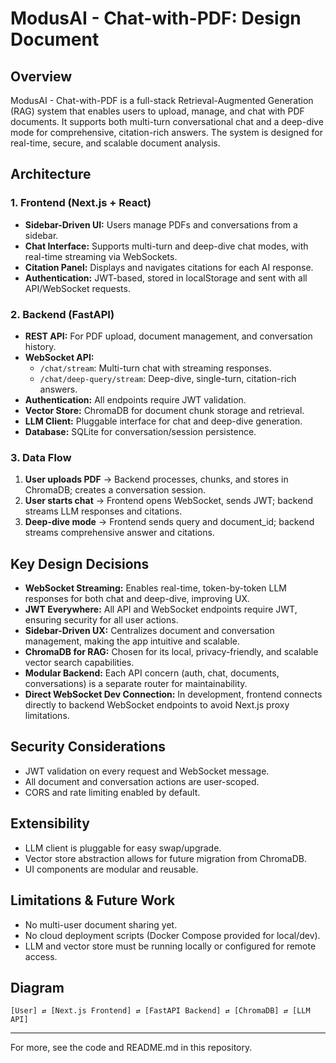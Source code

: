 # ModusAI - Chat-with-PDF: Design Document

## Overview
ModusAI - Chat-with-PDF is a full-stack Retrieval-Augmented Generation (RAG) system that enables users to upload, manage, and chat with PDF documents. It supports both multi-turn conversational chat and a deep-dive mode for comprehensive, citation-rich answers. The system is designed for real-time, secure, and scalable document analysis.

## Architecture

### 1. Frontend (Next.js + React)
- **Sidebar-Driven UI:** Users manage PDFs and conversations from a sidebar.
- **Chat Interface:** Supports multi-turn and deep-dive chat modes, with real-time streaming via WebSockets.
- **Citation Panel:** Displays and navigates citations for each AI response.
- **Authentication:** JWT-based, stored in localStorage and sent with all API/WebSocket requests.

### 2. Backend (FastAPI)
- **REST API:** For PDF upload, document management, and conversation history.
- **WebSocket API:**
  - `/chat/stream`: Multi-turn chat with streaming responses.
  - `/chat/deep-query/stream`: Deep-dive, single-turn, citation-rich answers.
- **Authentication:** All endpoints require JWT validation.
- **Vector Store:** ChromaDB for document chunk storage and retrieval.
- **LLM Client:** Pluggable interface for chat and deep-dive generation.
- **Database:** SQLite for conversation/session persistence.

### 3. Data Flow
1. **User uploads PDF** → Backend processes, chunks, and stores in ChromaDB; creates a conversation session.
2. **User starts chat** → Frontend opens WebSocket, sends JWT; backend streams LLM responses and citations.
3. **Deep-dive mode** → Frontend sends query and document_id; backend streams comprehensive answer and citations.

## Key Design Decisions
- **WebSocket Streaming:** Enables real-time, token-by-token LLM responses for both chat and deep-dive, improving UX.
- **JWT Everywhere:** All API and WebSocket endpoints require JWT, ensuring security for all user actions.
- **Sidebar-Driven UX:** Centralizes document and conversation management, making the app intuitive and scalable.
- **ChromaDB for RAG:** Chosen for its local, privacy-friendly, and scalable vector search capabilities.
- **Modular Backend:** Each API concern (auth, chat, documents, conversations) is a separate router for maintainability.
- **Direct WebSocket Dev Connection:** In development, frontend connects directly to backend WebSocket endpoints to avoid Next.js proxy limitations.

## Security Considerations
- JWT validation on every request and WebSocket message.
- All document and conversation actions are user-scoped.
- CORS and rate limiting enabled by default.

## Extensibility
- LLM client is pluggable for easy swap/upgrade.
- Vector store abstraction allows for future migration from ChromaDB.
- UI components are modular and reusable.

## Limitations & Future Work
- No multi-user document sharing yet.
- No cloud deployment scripts (Docker Compose provided for local/dev).
- LLM and vector store must be running locally or configured for remote access.

## Diagram
```
[User] ⇄ [Next.js Frontend] ⇄ [FastAPI Backend] ⇄ [ChromaDB] ⇄ [LLM API]
```

---

For more, see the code and README.md in this repository.
